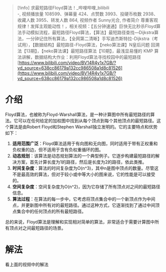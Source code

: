 > [!info] 求最短路径Floyd算法！_哔哩哔哩_bilibili  
> -, 视频播放量 108599、弹幕量 424、点赞数 3993、投硬币枚数 2938、收藏人数 3955、转发人数 864, 视频作者 Sunny光合, 作者简介 尊重客观规律！发挥主观能动性！，相关视频：【五分钟速通】巨快无比秒杀Floyd算法手动模拟流程，最短路径Floyd算法，【算法】最短路径查找—Dijkstra算法，一分钟记住所有算法，【全网第二清晰】手写迪杰斯特拉-Dijkstra（考试用），【数据结构】最短路径-Floyd算法，【neko算法课】N皇后问题 回溯法【13期】，【neko算法课】最短路径算法【10期】，最浅显易懂的 KMP 算法讲解，数据结构大作业：利用Floyd算法寻找校园中的最短路径  
> [https://www.bilibili.com/video/BV14R4y1x7GB/?vd_source=638cc86179a132cc986508a1d8c81526](https://www.bilibili.com/video/BV14R4y1x7GB/?vd_source=638cc86179a132cc986508a1d8c81526)  

# 介绍

Floyd算法，也被称为Floyd-Warshall算法，是一种计算图中所有最短路径的算法。它可以在任何给定的加权图中找到从每个顶点到每个其他顶点的最短路径。这个算法是由Robert Floyd和Stephen Warshall独立发明的。它的主要特点和优势如下：

1. **适用范围广泛**：Floyd算法适用于有向图和无向图，同时适用于带有正权重和负权重的边，但不适用于含有负权重循环的图。
2. **动态规划**：该算法是动态规划算法的一个典型例子。它逐步构建最短路径的解决方案，首先计算长度为1的路径，然后是长度为2的路径，依此类推。
3. **时间复杂度**：算法的时间复杂度为O(n^3)，其中n是图中顶点的数量。尽管这不是最高效的算法，但对于较小或中等大小的图来说，它的性能是可以接受的。
4. **空间复杂度**：空间复杂度为O(n^2)，因为它存储了所有顶点对之间的最短路径信息。
5. **算法过程**：在算法的每一步中，它考虑将顶点集合中的一个新顶点作为中间点，并更新图中所有对的最短路径。通过这种方式，它逐渐找到了通过中间顶点集合中的任何顶点的所有最短路径。

总的来说，Floyd算法是理解和实现相对简单的算法，非常适合于需要计算图中所有顶点对之间最短路径的场景。

  

# 解法

看上面的视频中的解法